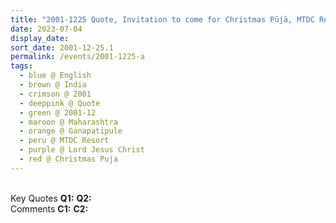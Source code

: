 ```yaml
---
title: "2001-1225 Quote, Invitation to come for Christmas Pūjā, MTDC Resort, Gaṇapatīpuḷe, Maharashtra, India"
date: 2023-07-04
display_date: 
sort_date: 2001-12-25.1
permalink: /events/2001-1225-a
tags:
  - blue @ English
  - brown @ India
  - crimson @ 2001
  - deeppink @ Quote
  - green @ 2001-12
  - maroon @ Maharashtra
  - orange @ Ganapatipule
  - peru @ MTDC Resort
  - purple @ Lord Jesus Christ
  - red @ Christmas Puja
---
```


<br>

<wave-list>
  <list-title color="DarkSeaGreen" width="55">Key Quotes</list-title>
  <list-item color="BlanchedAlmond" width="280"><b>Q1:</b> <i></i></list-item>
  <list-item color="Lavender" width="280"><b>Q2:</b> <i></i></list-item>
</wave-list>

<br>

<wave-list>
  <list-title color="DarkSeaGreen" width="55">Comments</list-title>
  <list-item color="BlanchedAlmond" width="280"><b>C1:</b> <i></i></list-item>
  <list-item color="Lavender" width="280"><b>C2:</b> <i></i></list-item>
</wave-list>
